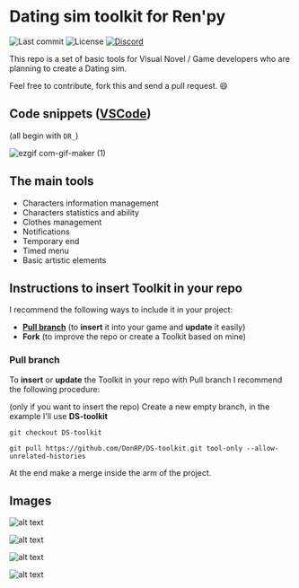 # Dating sim toolkit for Ren'py

![Last commit](https://img.shields.io/github/last-commit/DonRP/DS-toolkit)
![License](https://img.shields.io/github/license/DonRP/DS-toolkit)
<span class="discord">
<a href="https://discord.gg/5UFPjP9" title="Discord"><img src="https://img.shields.io/discord/688162156151439536" alt="Discord" /></a>

This repo is a set of basic tools for Visual Novel / Game developers who are planning to create a Dating sim.


Feel free to contribute, fork this and send a pull request. 😄


## Code snippets ([VSCode](https://code.visualstudio.com/))
(all begin with `DR_`)

![ezgif com-gif-maker (1)](https://user-images.githubusercontent.com/67595890/179365279-0d0b6d45-0048-4a0d-8c6d-9571b9c328f4.gif)

## The main tools
- Characters information management
- Characters statistics and ability
- Clothes management
- Notifications
- Temporary end
- Timed menu
- Basic artistic elements

## Instructions to insert Toolkit in your repo 
I recommend the following ways to include it in your project:
- [**Pull branch**](https://github.com/DonRP/DS-toolkit#pull-branch) (to **insert** it into your game and **update** it easily)
- **Fork** (to improve the repo or create a Toolkit based on mine)

### Pull branch
To **insert** or **update** the Toolkit in your repo with Pull branch I recommend the following procedure:

(only if you want to insert the repo) Create a new empty branch, in the example I'll use **DS-toolkit**

`git checkout DS-toolkit`

`git pull https://github.com/DonRP/DS-toolkit.git tool-only --allow-unrelated-histories`

At the end make a merge inside the arm of the project.


## Images
![alt text](https://github.com/DonRP/DS-toolkit/blob/master/images/01.webp "Main")

![alt text](https://github.com/DonRP/DS-toolkit/blob/master/images/02.webp "Characters statistics and ability")

![alt text](https://github.com/DonRP/DS-toolkit/blob/master/images/03.webp "Clothes management")

![alt text](https://github.com/DonRP/DS-toolkit/blob/master/images/04.webp "Timed menu")





